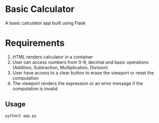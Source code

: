 # Basic Calculator
A basic calculator app built using Flask

# Requirements
1. HTML renders calculator in a container
2. User can access numbers from 0-9, decimal and basic operations (Addition, Subtraction, Multiplication, Division)
3. User have access to a clear button to erase the viewport or reset the computation
4. The viewport renders the expression or an error message if the computation is invalid

## Usage

```python
python3 app.py
```
